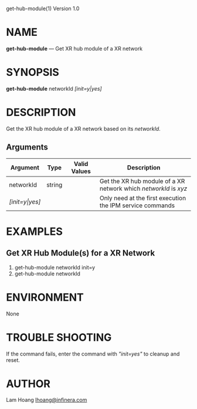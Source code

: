 get-hub-module(1) Version 1.0 

NAME
====

**get-hub-module** — Get XR hub module of a XR network

SYNOPSIS
========

**get-hub-module** networkId *[init=y|yes]*


DESCRIPTION
===========

Get the XR hub module of a XR network based on its *networkId*. 


Arguments
-------

| Argument         |  Type     | Valid Values      | Description                   |
|------------------|-----------|-------------------|-------------------------------|
| networkId        |  string   |                   | Get the XR hub module of a XR network which *networkId* is *xyz*               |
| *[init=y\|yes]*  |           |                   | Only need at the first execution the IPM service commands      |

EXAMPLES
===========

Get XR Hub Module(s) for a XR Network
------

1. get-hub-module networkId init=y
2. get-hub-module networkId

ENVIRONMENT
===========

None

TROUBLE SHOOTING
====

If the command fails, enter the command with *"init=yes"* to cleanup and reset.

AUTHOR
======

Lam Hoang <lhoang@infinera.com>